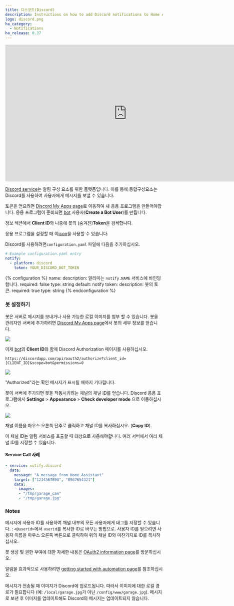 ```yaml
---
title: 디스코드(Discord)
description: Instructions on how to add Discord notifications to Home Assistant.
logo: discord.png
ha_category:
  - Notifications
ha_release: 0.37
---
```


<div class='videoWrapper'>
<iframe width="776" height="437" src="https://www.youtube.com/embed/MVsGulvjEOo" frameborder="0" allow="accelerometer; autoplay; encrypted-media; gyroscope; picture-in-picture" allowfullscreen></iframe>
</div>

[Discord service](https://discordapp.com/)는 알림 구성 요소를 위한 플랫폼입니다. 이를 통해 통합구성요소는 Discord를 사용하여 사용자에게 메시지를 보낼 수 있습니다.

토큰을 얻으려면 [Discord My Apps page](https://discordapp.com/developers/applications/me)로 이동하여 새 응용 프로그램을 만들어야합니다. 응용 프로그램이 준비되면 [bot](https://discordapp.com/developers/docs/topics/oauth2#bots) 사용자(**Create a Bot User**)를 만듭니다.

정보 섹션에서 **Client ID**와 나중에 봇의 (숨겨진)**Token**을 검색합니다.


응용 프로그램을 설정할 때 이[icon](/images/favicon-192x192-full.png)을 사용할 수 있습니다.

Discord를 사용하려면`configuration.yaml` 파일에 다음을 추가하십시오.

```yaml
# Example configuration.yaml entry
notify:
  - platform: discord
    token: YOUR_DISCORD_BOT_TOKEN
```

{% configuration %}
name:
  description: 알리미는 `notify.NAME` 서비스에 바인딩합니다.
  required: false
  type: string
  default: notify
token:
  description: 봇의 토큰.
  required: true
  type: string
{% endconfiguration %}

### 봇 설정하기

봇은 서버로 메시지를 보내거나 사용 가능한 로컬 이미지를 첨부 할 수 있습니다. 봇을 관리자인 서버에 추가하려면 [Discord My Apps page](https://discordapp.com/developers/applications/me)에서 봇의 세부 정보를 얻습니다.

<p class='img'>
  <img src='{{site_root}}/images/screenshots/discord-bot.png' />
</p>

이제 [bot](https://discordapp.com/developers/docs/topics/oauth2#bots)의 **Client ID**와 함께 Discord Authorization 페이지를 사용하십시오.

`https://discordapp.com/api/oauth2/authorize?client_id=[CLIENT_ID]&scope=bot&permissions=0`

<p class='img'>
  <img src='{{site_root}}/images/screenshots/discord-auth.png' />
</p>

"Authorized"라는 확인 메시지가 표시될 때까지 기다립니다.

봇이 서버에 추가되면 봇을 작동시키려는 채널의 채널 ID를 얻습니다. Discord 응용 프로그램에서 **Settings** > **Appearance** > **Check developer mode** 으로 이동하십시오.

<p class='img'>
  <img src='{{site_root}}/images/screenshots/discord-api.png' />
</p>

채널 이름을 마우스 오른쪽 단추로 클릭하고 채널 ID를 복사하십시오. (**Copy ID**).

이 채널 ID는 알림 서비스를 호출할 때 대상으로 사용해야합니다. 여러 서버에서 여러 채널 ID를 지정할 수 있습니다.

#### Service Call 사례 

```yaml
- service: notify.discord
  data:
    message: "A message from Home Assistant"
    target: ["1234567890", "0987654321"]
    data:
      images: 
      - "/tmp/garage_cam"
      - "/tmp/garage.jpg"
```

### Notes

메시지에 사용자 ID를 사용하여 채널 내부의 모든 사용자에게 태그를 지정할 수 있습니다. : `<@userid>`에서 `userid`를 복사한 ID로 바꾸는 방법으로. 사용자 ID를 얻으려면 사용자 이름을 마우스 오른쪽 버튼으로 클릭하여 위의 채널 ID와 마찬가지로 ID를 복사하십시오.

봇 생성 및 권한 부여에 대한 자세한 내용은 [OAuth2 information page](https://discordapp.com/developers/docs/topics/oauth2)를 방문하십시오.

알림을 효과적으로 사용하려면 [getting started with automation page](/getting-started/automation/)를 참조하십시오.

메시지가 전송될 때 이미지가 Discord에 업로드됩니다. 따라서 이미지에 대한 로컬 경로가 필요합니다 (예: `/local/garage.jpg`가 아닌 `/config/www/garage.jpg`). 메시지로 보낸 후 이미지를 업데이트해도 Discord의 메시지는 업데이트되지 않습니다.